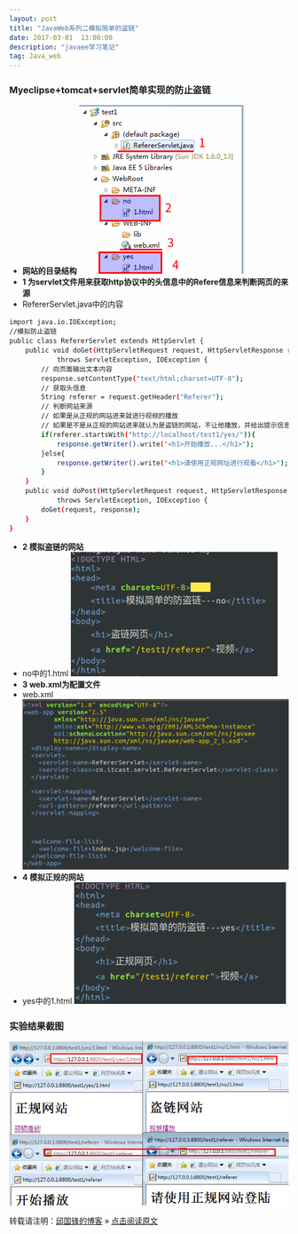 ```yaml
---
layout: post
title: "JavaWeb系列二模拟简单的盗链"
date: 2017-03-01  13:00:00
description: "javaee学习笔记"
tag: Java_web 
---
```


### Myeclipse+tomcat+servlet简单实现的防止盗链
* **网站的目录结构**
![网站的目录结构](/assets/active_images/javaweb/2/1.png)
* **1 为servlet文件用来获取http协议中的头信息中的Refere信息来判断网页的来源**
* RefererServlet.java中的内容
```bash
import java.io.IOException;
//模拟防止盗链
public class RefererServlet extends HttpServlet {
	public void doGet(HttpServletRequest request, HttpServletResponse response)
			throws ServletException, IOException {
		// 向页面输出文本内容
		response.setContentType("text/html;charset=UTF-8");
		// 获取头信息
		String referer = request.getHeader("Referer");
		// 判断网站来源
		// 如果是从正规的网站进来就进行视频的播放
		// 如果是不是从正规的网站进来就认为是盗链的网站，不让他播放，并给出提示信息
		if(referer.startsWith("http://localhost/test1/yes/")){
			response.getWriter().write("<h1>开始播放...</h1>");
		}else{
			response.getWriter().write("<h1>请使用正规网址进行观看</h1>");
		}
	}
	public void doPost(HttpServletRequest request, HttpServletResponse response)
			throws ServletException, IOException {
		doGet(request, response);
	}
}
```
* **2 模拟盗链的网站**
* no中的1.html
![no](/assets/active_images/javaweb/2/no.png)
* **3 web.xml为配置文件**
* web.xml
![xml](/assets/active_images/javaweb/2/web.png)
* **4 模拟正规的网站**
* yes中的1.html
![yes](/assets/active_images/javaweb/2/yes.png)
### 实验结果截图
![实验结果截图](/assets/active_images/javaweb/2/2.png)


转载请注明：[邱国锋的博客](http://qiuguofeng.com) » [点击阅读原文](http://qiuguofeng.com/2017/03/JavaWeb系列二模拟简单的盗链/)
